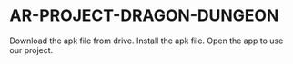 # AR-PROJECT-DRAGON-DUNGEON
Download the apk file from drive.
Install the apk file.
Open the app to use our project.
